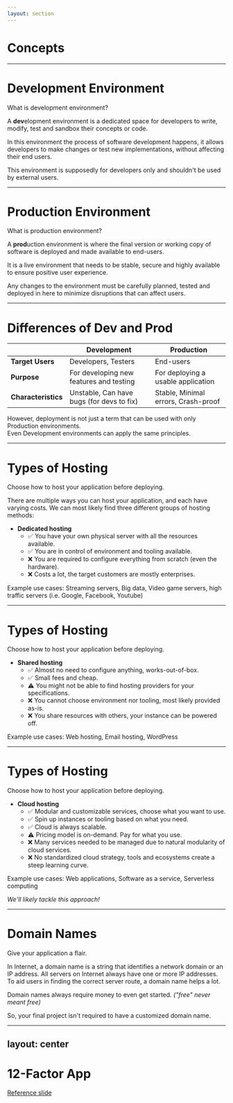 ```yaml
---
layout: section
---
```


# Concepts

---

# Development Environment
What is development environment?

A **dev**elopment environment is a dedicated space for developers to write, modify, test and sandbox their concepts or code.

In this environment the process of software development happens, it allows developers to
make changes or test new implementations, without affecting their end users.

This environment is supposedly for developers only and shouldn't be used by external users.

---

# Production Environment
What is production environment?

A **prod**uction environment is where the final version or working copy of software is deployed
and made available to end-users.

It is a live environment that needs to be stable, secure and highly available to ensure positive user experience.

Any changes to the environment must be carefully planned, tested and deployed in here to minimize disruptions that can affect users.

---

# Differences of Dev and Prod
||**Development**|**Production**|
|---|---|---|
|**Target Users**|Developers, Testers|End-users|
|**Purpose**|For developing new features and testing|For deploying a usable application|
|**Characteristics**|Unstable, Can have bugs (for devs to fix)|Stable, Minimal errors, Crash-proof|

However, deployment is not just a term that can be used with only Production environments.<br>
Even Development environments can apply the same principles.

---

# Types of Hosting
Choose how to host your application before deploying.

There are multiple ways you can host your application, and each have varying costs. We can most likely find three different groups of hosting methods:
* **Dedicated hosting**
    * ✅ You have your own physical server with all the resources available.
    * ✅ You are in control of environment and tooling available.
    * ❌ You are required to configure everything from scratch (even the hardware).
    * ❌ Costs a lot, the target customers are mostly enterprises.

Example use cases: Streaming servers, Big data, Video game servers, high traffic servers (i.e. Google, Facebook, Youtube)

---

# Types of Hosting
Choose how to host your application before deploying.

* **Shared hosting**
    * ✅ Almost no need to configure anything, works-out-of-box.
    * ✅ Small fees and cheap.
    * ⚠️ You might not be able to find hosting providers for your specifications.
    * ❌ You cannot choose environment nor tooling, most likely provided as-is.
    * ❌ You share resources with others, your instance can be powered off.

Example use cases: Web hosting, Email hosting, WordPress

---

# Types of Hosting
Choose how to host your application before deploying.

* **Cloud hosting**
    * ✅ Modular and customizable services, choose what you want to use.
    * ✅ Spin up instances or tooling based on what you need.
    * ✅ Cloud is always scalable.
    * ⚠️ Pricing model is on-demand. Pay for what you use.
    * ❌ Many services needed to be managed due to natural modularity of cloud services.
    * ❌ No standardized cloud strategy, tools and ecosystems create a steep learning curve.

Example use cases: Web applications, Software as a service, Serverless computing

*We'll likely tackle this approach!*

---

# Domain Names
Give your application a flair.

In Internet, a domain name is a string that identifies a network domain or an IP address. All servers on Internet
always have one or more IP addresses. To aid users in finding the correct server route, a domain name helps a lot.

Domain names always require money to even get started. *("free" never meant free)*

So, your final project isn't required to have a customized domain name.

---
layout: center
---

# 12-Factor App
[Reference slide](https://docs.google.com/presentation/d/1nO6cQBjoavqjNY3p7tnP-Gu9el231g_y/edit?usp=sharing&ouid=112038110271235589258&rtpof=true&sd=true)